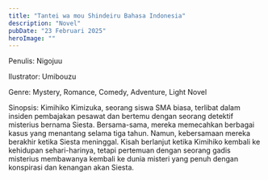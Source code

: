 ```yaml
---
title: "Tantei wa mou Shindeiru Bahasa Indonesia"
description: "Novel"
pubDate: "23 Februari 2025"
heroImage: ""
---
```


Penulis: Nigojuu

Ilustrator: Umibouzu

Genre: Mystery, Romance, Comedy, Adventure, Light Novel

Sinopsis: Kimihiko Kimizuka, seorang siswa SMA biasa, terlibat dalam insiden pembajakan pesawat dan bertemu dengan seorang detektif misterius bernama Siesta. Bersama-sama, mereka memecahkan berbagai kasus yang menantang selama tiga tahun. Namun, kebersamaan mereka berakhir ketika Siesta meninggal. Kisah berlanjut ketika Kimihiko kembali ke kehidupan sehari-harinya, tetapi pertemuan dengan seorang gadis misterius membawanya kembali ke dunia misteri yang penuh dengan konspirasi dan kenangan akan Siesta.
